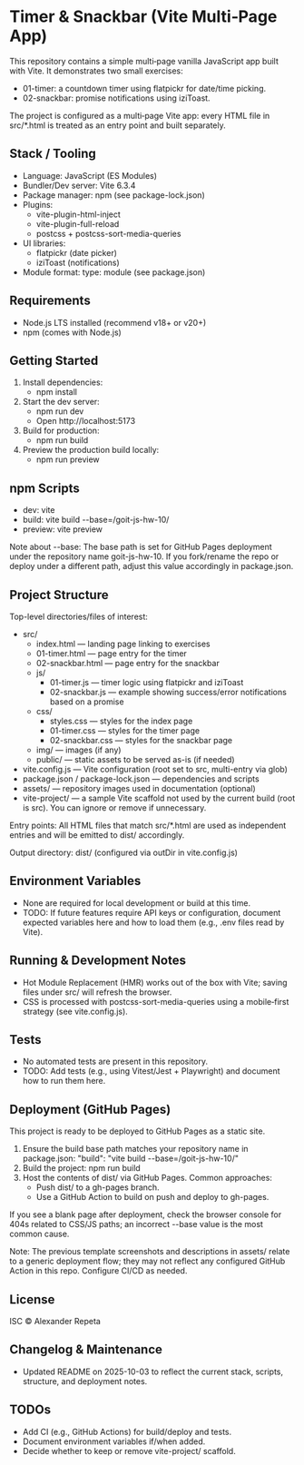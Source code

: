# Timer & Snackbar (Vite Multi‑Page App)

This repository contains a simple multi‑page vanilla JavaScript app built with Vite. It demonstrates two small exercises:

- 01-timer: a countdown timer using flatpickr for date/time picking.
- 02-snackbar: promise notifications using iziToast.

The project is configured as a multi‑page Vite app: every HTML file in src/*.html is treated as an entry point and built separately.


## Stack / Tooling
- Language: JavaScript (ES Modules)
- Bundler/Dev server: Vite 6.3.4
- Package manager: npm (see package-lock.json)
- Plugins:
  - vite-plugin-html-inject
  - vite-plugin-full-reload
  - postcss + postcss-sort-media-queries
- UI libraries:
  - flatpickr (date picker)
  - iziToast (notifications)
- Module format: type: module (see package.json)


## Requirements
- Node.js LTS installed (recommend v18+ or v20+)
- npm (comes with Node.js)


## Getting Started
1. Install dependencies:
   - npm install
2. Start the dev server:
   - npm run dev
   - Open http://localhost:5173
3. Build for production:
   - npm run build
4. Preview the production build locally:
   - npm run preview


## npm Scripts
- dev: vite
- build: vite build --base=/goit-js-hw-10/
- preview: vite preview

Note about --base: The base path is set for GitHub Pages deployment under the repository name goit-js-hw-10. If you fork/rename the repo or deploy under a different path, adjust this value accordingly in package.json.


## Project Structure
Top-level directories/files of interest:

- src/
  - index.html — landing page linking to exercises
  - 01-timer.html — page entry for the timer
  - 02-snackbar.html — page entry for the snackbar
  - js/
    - 01-timer.js — timer logic using flatpickr and iziToast
    - 02-snackbar.js — example showing success/error notifications based on a promise
  - css/
    - styles.css — styles for the index page
    - 01-timer.css — styles for the timer page
    - 02-snackbar.css — styles for the snackbar page
  - img/ — images (if any)
  - public/ — static assets to be served as-is (if needed)
- vite.config.js — Vite configuration (root set to src, multi-entry via glob)
- package.json / package-lock.json — dependencies and scripts
- assets/ — repository images used in documentation (optional)
- vite-project/ — a sample Vite scaffold not used by the current build (root is src). You can ignore or remove if unnecessary.

Entry points: All HTML files that match src/*.html are used as independent entries and will be emitted to dist/ accordingly.

Output directory: dist/ (configured via outDir in vite.config.js)


## Environment Variables
- None are required for local development or build at this time.
- TODO: If future features require API keys or configuration, document expected variables here and how to load them (e.g., .env files read by Vite).


## Running & Development Notes
- Hot Module Replacement (HMR) works out of the box with Vite; saving files under src/ will refresh the browser.
- CSS is processed with postcss-sort-media-queries using a mobile‑first strategy (see vite.config.js).


## Tests
- No automated tests are present in this repository.
- TODO: Add tests (e.g., using Vitest/Jest + Playwright) and document how to run them here.


## Deployment (GitHub Pages)
This project is ready to be deployed to GitHub Pages as a static site.

1. Ensure the build base path matches your repository name in package.json:
   "build": "vite build --base=/goit-js-hw-10/"
2. Build the project: npm run build
3. Host the contents of dist/ via GitHub Pages. Common approaches:
   - Push dist/ to a gh-pages branch.
   - Use a GitHub Action to build on push and deploy to gh-pages.

If you see a blank page after deployment, check the browser console for 404s related to CSS/JS paths; an incorrect --base value is the most common cause.

Note: The previous template screenshots and descriptions in assets/ relate to a generic deployment flow; they may not reflect any configured GitHub Action in this repo. Configure CI/CD as needed.


## License
ISC © Alexander Repeta


## Changelog & Maintenance
- Updated README on 2025-10-03 to reflect the current stack, scripts, structure, and deployment notes.

## TODOs
- Add CI (e.g., GitHub Actions) for build/deploy and tests.
- Document environment variables if/when added.
- Decide whether to keep or remove vite-project/ scaffold.
